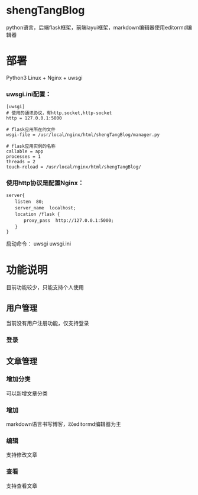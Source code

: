 # shengTangBlog
python语言，后端flask框架，前端layui框架，markdown编辑器使用editormd编辑器

# 部署
Python3
Linux + Nginx + uwsgi

### uwsgi.ini配置：
```
[uwsgi]
# 使用的通讯协议，有http,socket,http-socket
http = 127.0.0.1:5000

# flask应用所在的文件
wsgi-file = /usr/local/nginx/html/shengTangBlog/manager.py

# flask应用实例的名称
callable = app
processes = 1
threads = 2
touch-reload = /usr/local/nginx/html/shengTangBlog/
```
### 使用http协议是配置Nginx：
```
server{
　　listen  80;
　　server_name  localhost;
　　location /flask {
　　　　proxy_pass  http://127.0.0.1:5000;
　　}
}
```

启动命令：
uwsgi uwsgi.ini

# 功能说明
目前功能较少，只能支持个人使用

## 用户管理
当前没有用户注册功能，仅支持登录

### 登录

## 文章管理

### 增加分类
可以新增文章分类

### 增加
markdown语言书写博客，以editormd编辑器为主

### 编辑
支持修改文章

### 查看
支持查看文章
